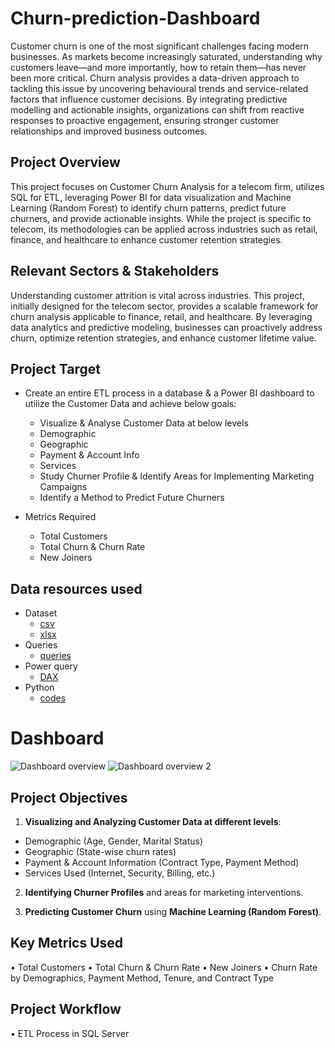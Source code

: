 # Churn-prediction-Dashboard
Customer churn is one of the most significant challenges facing modern businesses. As markets become increasingly saturated, understanding why customers leave—and more importantly, how to retain them—has never been more critical. Churn analysis provides a data-driven approach to tackling this issue by uncovering behavioural trends and service-related factors that influence customer decisions. By integrating predictive modelling and actionable insights, organizations can shift from reactive responses to proactive engagement, ensuring stronger customer relationships and improved business outcomes.

## Project Overview
This project focuses on Customer Churn Analysis for a telecom firm, utilizes SQL for ETL, leveraging Power BI for data visualization and Machine Learning (Random Forest) to identify churn patterns, predict future churners, and provide actionable insights. While the project is specific to telecom, its methodologies can be applied across industries such as retail, finance, and healthcare to enhance customer retention strategies.

## Relevant Sectors & Stakeholders
Understanding customer attrition is vital across industries. This project, initially designed for the telecom sector, provides a scalable framework for churn analysis applicable to finance, retail, and healthcare. By leveraging data analytics and predictive modeling, businesses can proactively address churn, optimize retention strategies, and enhance customer lifetime value.

## Project Target
- Create an entire ETL process in a database & a Power BI dashboard to utilize the Customer Data and achieve below goals:
  -	Visualize & Analyse Customer Data at below levels
  - Demographic
  - Geographic
  - Payment & Account Info
  -	Services
  -	Study Churner Profile & Identify Areas for Implementing Marketing Campaigns
  -	Identify a Method to Predict Future Churners
 
- Metrics Required
  -	Total Customers
  -	Total Churn & Churn Rate
  -	New Joiners
 
## Data resources used
- Dataset
  - <a href="https://github.com/Shakeel-Data/Churn-prediction-Dashboard/blob/main/Customer%20data.csv">csv</a>
  - <a href="https://github.com/Shakeel-Data/Churn-prediction-Dashboard/blob/main/Prediction%20data.xlsx">xlsx</a>
- Queries
  - <a href="https://github.com/Shakeel-Data/Churn-prediction-Dashboard/blob/main/SQL%20queries.docx">queries</a>
- Power query
  - <a href="https://github.com/Shakeel-Data/Churn-prediction-Dashboard/blob/main/Power%20Query%20Transformation%20and%20Measures">DAX</a>
- Python
  - <a href="https://github.com/Shakeel-Data/Churn-prediction-Dashboard/blob/main/Python%20Codes%20for%20Machine%20learning%20-%20Random%20Forest.docx">codes</a>

# Dashboard
![Dashboard overview ](https://github.com/user-attachments/assets/6f467caa-e353-479c-a5b3-85beb3499fa3)
![Dashboard overview 2](https://github.com/user-attachments/assets/8de9bb5e-a779-4fe7-96a3-54215076590e)

## Project Objectives
1. **Visualizing and Analyzing Customer Data at different levels**:
  -	Demographic (Age, Gender, Marital Status)
  -	Geographic (State-wise churn rates)
  -	Payment & Account Information (Contract Type, Payment Method)
  -	Services Used (Internet, Security, Billing, etc.)

2. **Identifying Churner Profiles** and areas for marketing interventions.
   
4. **Predicting Customer Churn** using **Machine Learning (Random Forest)**.

## Key Metrics Used
  •	Total Customers
  •	Total Churn & Churn Rate
  •	New Joiners
  •	Churn Rate by Demographics, Payment Method, Tenure, and Contract Type

## Project Workflow
• ETL Process in SQL Server
  





